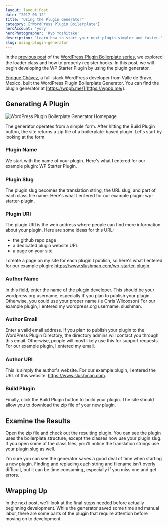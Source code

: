 ```yaml
---
layout: layout:Post
date: "2017-06-12"
title: "Using the Plugin Generator"
category: ["WordPress Plugin Boilerplate"]
heroAccount: 'yory'
heroPhotographer: 'Ryo Yoshitake'
description: "Learn how to start your next plugin simpler and faster."
slug: using-plugin-generator
---
```


In the [previous post](/post/understanding-the-loader-class) of the [WordPress Plugin Boilerplate series](/post/guide-using-wordpress-plugin-boilerplate/), we explored the loader class and how to properly register hooks. In this post, we will begin developing the WP Starter Plugin by using the plugin generator.

[Enrique Chávez](https://enriquechavez.co/), a full-stack WordPress developer from Valle de Bravo, Mexico, built the WordPress Plugin Boilerplate Generator. You can find the plugin generator at [https://wppb.me/](https://wppb.me/).

## Generating A Plugin

![](/post/using-plugin-generator/wordpress-plugin-boilerplate-generator-site.png "WordPress Plugin Boilerplate Generator Homepage")

The generator operates from a simple form. After hitting the Build Plugin button, the site returns a zip file of a boilerplate-based plugin. Let's start by looking at the form.

### Plugin Name

We start with the name of your plugin. Here's what I entered for our example plugin: WP Starter Plugin.

### Plugin Slug

The plugin slug becomes the translation string, the URL slug, and part of each class file name. Here's what I entered for our example plugin: wp-starter-plugin.

### Plugin URI

The plugin URI is the web address where people can find more information about your plugin. Here are some ideas for this URL:

* the github repo page
* a dedicated plugin website URL
* a page on your site

I create a page on my site for each plugin I publish, so here's what I entered for our example plugin: https://www.slushman.com/wp-starter-plugin.

### Author Name

In this field, enter the name of the plugin developer. This should be your wordpress.org username, especially if you plan to publish your plugin. Otherwise, you could use your proper name (ie Chris Wilcoxson) For our example plugin, I entered my wordpress.org username: slushman.

### Author Email

Enter a valid email address. If you plan to publish your plugin to the WordPress Plugin Directory, the directory admins will contact you through this email. Otherwise, people will most likely use this for support requests. For our example plugin, I entered my email.

### Author URI

This is simply the author's website. For our example plugin, I entered the URL of this website: https://www.slushman.com.

### Build Plugin

Finally, click the Build Plugin button to build your plugin. The site should allow you to download the zip file of your new plugin.

## Examine the Results

Open the zip file and check out the resulting plugin. You can see the plugin uses the boilerplate structure, except the classes now use your plugin slug. If you open some of the class files, you'll notice the translation strings use your plugin slug as well.

I'm sure you can see the generator saves a good deal of time when starting a new plugin. Finding and replacing each string and filename isn't overly difficult, but it can be time consuming, especially if you miss one and get errors.

## Wrapping Up

In the next post, we'll look at the final steps needed before actually beginning development. While the generator saved some time and manual labor, there are some parts of the plugin that require attention before moving on to development.
